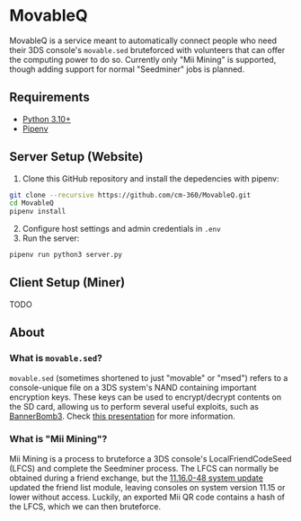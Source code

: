 # MovableQ

MovableQ is a service meant to automatically connect people who need their 3DS console's `movable.sed` bruteforced with volunteers that can offer the computing power to do so. Currently only "Mii Mining" is supported, though adding support for normal "Seedminer" jobs is planned.

## Requirements

- [Python 3.10+](https://www.python.org/)
- [Pipenv](https://pypi.org/project/pipenv/)

## Server Setup (Website)

1. Clone this GitHub repository and install the depedencies with pipenv:
```bash
git clone --recursive https://github.com/cm-360/MovableQ.git
cd MovableQ
pipenv install
```
2. Configure host settings and admin credentials in `.env`
3. Run the server:
```bash
pipenv run python3 server.py
```

## Client Setup (Miner)

TODO

## About

### What is `movable.sed`?
`movable.sed` (sometimes shortened to just "movable" or "msed") refers to a console-unique file on a 3DS system's NAND containing important encryption keys. These keys can be used to encrypt/decrypt contents on the SD card, allowing us to perform several useful exploits, such as [BannerBomb3](https://github.com/zoogie/Bannerbomb3). Check [this presentation](https://zoogie.github.io/web/34%E2%85%95c3/) for more information.

### What is "Mii Mining"?
Mii Mining is a process to bruteforce a 3DS console's LocalFriendCodeSeed (LFCS) and complete the Seedminer process. The LFCS can normally be obtained during a friend exchange, but the [11.16.0-48 system update](https://yls8.mtheall.com/ninupdates/titlelist.php?date=2022-08-30_00-00-33&sys=ctr) updated the friend list module, leaving consoles on system version 11.15 or lower without access. Luckily, an exported Mii QR code contains a hash of the LFCS, which we can then bruteforce.
